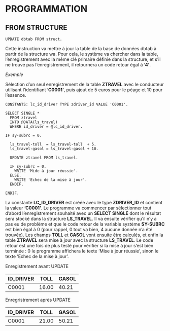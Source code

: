 # **PROGRAMMATION**

## **FROM STRUCTURE**

```ABAP
UPDATE dbtab FROM struct.
```

Cette instruction va mettre à jour la table de la base de données dbtab à partir de la structure wa. Pour cela, le système va chercher dans la table, l’enregistrement avec la même clé primaire définie dans la structure, et s’il ne trouve pas l’enregistrement, il retournera un code retour égal à **’4’**.

_Exemple_

Sélection d’un seul enregistrement de la table **ZTRAVEL** avec le conducteur utilisant l’identifiant **’C0001’**, puis ajout de 5 euros pour le péage et 10 pour l’essence.

```ABAP
CONSTANTS: lc_id_driver TYPE zdriver_id VALUE 'C0001'. 
 
SELECT SINGLE * 
  FROM ztravel 
  INTO @DATA(ls_travel) 
  WHERE id_driver = @lc_id_driver. 
 
IF sy-subrc = 0. 
 
  ls_travel-toll  = ls_travel-toll  + 5. 
  ls_travel-gasol = ls_travel-gasol + 10. 
 
  UPDATE ztravel FROM ls_travel. 
 
  IF sy-subrc = 0. 
    WRITE 'Mide à jour réussie'. 
  ELSE. 
    WRITE 'Echec de la mise à jour'. 
  ENDIF.  
 
ENDIF.
```

La constante **LC_ID_DRIVER** est créée avec le type **ZDRIVER_ID** et contient la valeur **’C0001’**. Le programme va commencer par sélectionner tout d’abord l’enregistrement souhaité avec un **SELECT SINGLE** dont le résultat sera stocké dans la structure **LS_TRAVEL**. Il va ensuite vérifier qu’il n’y a pas eu de problème et que le code retour de la variable système **SY-SUBRC** est bien égal à 0 (pour rappel, 0 tout va bien, 4 aucune donnée n’a été trouvée). Les champs **TOLL** et **GASOL** vont ensuite être calculés, et enfin la table **ZTRAVEL** sera mise à jour avec la structure **LS_TRAVEL**. Le code retour est une fois de plus testé pour vérifier si la mise à jour s’est bien terminée : 0 le programme affichera le texte ’Mise à jour réussie’, sinon le texte ’Echec de la mise à jour’.

Enregistrement avant UPDATE

| **ID_DRIVER** | **TOLL** | **GASOL** |
|---------------|----------|-----------|
| C0001         | 16.00    | 40.21     |

Enregristrement après UPDATE

| **ID_DRIVER** | **TOLL** | **GASOL** |
|---------------|----------|-----------|
| C0001         | 21.00    | 50.21     |
